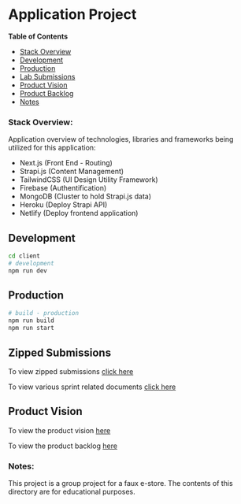 # Application Project

**Table of Contents**

- [Stack Overview](#stack-overview)
- [Development](#to-run-this-client)
- [Production](#production)
- [Lab Submissions](#zipped-submissions)
- [Product Vision](#product-vision)
- [Product Backlog](#product-backlog)
- [Notes](#notes)

### Stack Overview:

Application overview of technologies, libraries and frameworks being utilized for this application:

- Next.js (Front End - Routing)
- Strapi.js (Content Management)
- TailwindCSS (UI Design Utility Framework)
- Firebase (Authentification)
- MongoDB (Cluster to hold Strapi.js data)
- Heroku (Deploy Strapi API)
- Netlify (Deploy frontend application)

## Development

```bash
cd client
# development
npm run dev
```

## Production

```bash
# build - production
npm run build
npm run start
```

## Zipped Submissions

To view zipped submissions <a href='https://github.com/quelchx/group-nine/tree/master/documents/zips'>click here</a>

To view various sprint related documents <a href='https://github.com/quelchx/group-nine/tree/master/documents'>click here</a>

## Product Vision

To view the product vision <a href='https://github.com/quelchx/group-nine/blob/master/documents/product/vision/Group_9_Product_Vision_Board.pdf'>here</a>

To view the product backlog <a href='https://github.com/quelchx/group-nine/tree/master/documents/product/backlog'>
here</a>

### Notes:

This project is a group project for a faux e-store. The contents of this directory are for educational purposes.
